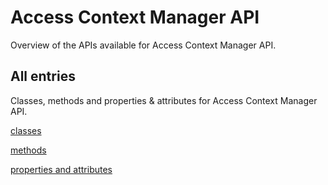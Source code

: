 [
This is a templated file. Adding content to this file may result in it being
reverted. Instead, if you want to place additional content, create an
"overview_content.md" file in `docs/` directory. The Sphinx tool will
pick up on the content and merge the content.
]: #

# Access Context Manager API

Overview of the APIs available for Access Context Manager API.

## All entries

Classes, methods and properties & attributes for
Access Context Manager API.

[classes](https://github.com/googleapis/google-cloud-python/tree/main/packages/google-cloud-access-context-manager/summary_class.html)

[methods](https://github.com/googleapis/google-cloud-python/tree/main/packages/google-cloud-access-context-manager/summary_method.html)

[properties and
attributes](https://github.com/googleapis/google-cloud-python/tree/main/packages/google-cloud-access-context-manager/summary_property.html)
